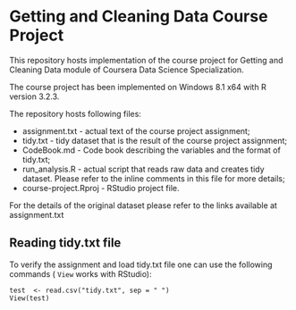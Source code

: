 # Getting and Cleaning Data Course Project
This repository hosts implementation of the course project for Getting and Cleaning Data module of Coursera Data Science Specialization.

The course project has been implemented on Windows 8.1 x64 with R version 3.2.3.

The repository hosts following files:
* assignment.txt - actual text of the course project assignment;
* tidy.txt - tidy dataset that is the result of the course project assignment;
* CodeBook.md - Code book describing the variables and the format of tidy.txt;
* run\_analysis.R - actual script that reads raw data and creates tidy dataset. Please refer to the inline comments in this file for more details;
* course-project.Rproj - RStudio project file.

For the details of the original dataset please refer to the links available at assignment.txt

## Reading tidy.txt file
To verify the assignment and load tidy.txt file one can use the following commands ( `View` works with RStudio):
```
test  <- read.csv("tidy.txt", sep = " ")
View(test)
```
